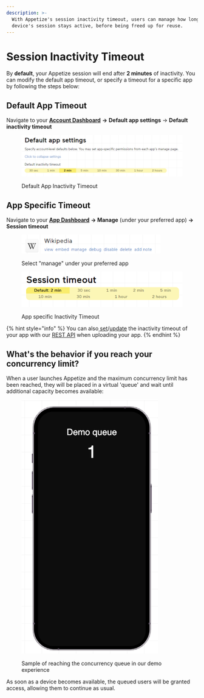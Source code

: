 ```yaml
---
description: >-
  With Appetize's session inactivity timeout, users can manage how long their
  device's session stays active, before being freed up for reuse.
---
```


# Session Inactivity Timeout

By **default**, your Appetize session will end after **2 minutes** of inactivity. You can modify the default app timeout, or specify a timeout for a specific app by following the steps below:

## Default App Timeout

Navigate to your [**Account Dashboard**](https://appetize.io/account) **->** **Default app settings** -> **Default inactivity timeout**

<figure><img src="../.gitbook/assets/image (1).png" alt="" width="563"><figcaption><p>Default App Inactivity Timeout</p></figcaption></figure>

## App Specific Timeout

Navigate to your [**App Dashboard**](https://appetize.io/apps) **-> Manage** (under your preferred app) **-> Session timeout**

<figure><img src="../.gitbook/assets/image (10) (1) (1) (1) (1) (5).png" alt="" width="366"><figcaption><p>Select "manage" under your preferred app</p></figcaption></figure>

<figure><img src="../.gitbook/assets/image (8).png" alt="" width="455"><figcaption><p>App specific Inactivity Timeout</p></figcaption></figure>

{% hint style="info" %}
You can also[ set](../rest-api/create-new-app.md)/[update](../rest-api/update-existing-app.md) the inactivity timeout of your app with our [REST API](broken-reference) when uploading your app.
{% endhint %}

## What's the behavior if you reach your concurrency limit?

When a user launches Appetize and the maximum concurrency limit has been reached, they will be placed in a virtual 'queue' and wait until additional capacity becomes available:

<figure><img src="../.gitbook/assets/image.png" alt="" width="360"><figcaption><p>Sample of reaching the concurrency queue in our demo experience</p></figcaption></figure>

As soon as a device becomes available, the queued users will be granted access, allowing them to continue as usual.
